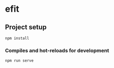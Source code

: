# efit

## Project setup
```
npm install
```

### Compiles and hot-reloads for development
```
npm run serve
```

